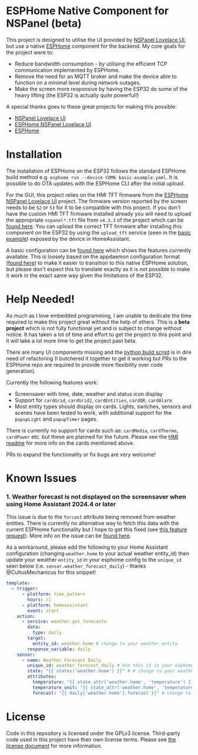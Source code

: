 # ESPHome Native Component for NSPanel (beta)

This project is designed to utilise the UI provided by [NSPanel Lovelace UI](https://github.com/joBr99/nspanel-lovelace-ui), but use a native [ESPHome](https://github.com/esphome/esphome) component for the backend. My core goals for the project were to:
- Reduce bandwidth consumption - by utilising the efficient TCP communication implemented by ESPHome.
- Remove the need for an MQTT broker and make the device able to function on a minimal level during network outages.
- Make the screen more responsive by having the ESP32 do some of the heavy lifting (the ESP32 is actually quite powerful!)

A special thanks goes to these great projects for making this possible:
- [NSPanel Lovelace UI](https://github.com/joBr99/nspanel-lovelace-ui)
- [ESPHome NSPanel Lovelace UI](https://github.com/sairon/esphome-nspanel-lovelace-ui)
- [ESPHome](https://github.com/esphome/esphome)

# Installation

The installation of ESPHome on the ESP32 follows the standard ESPHome build method e.g. `esphome run --device COM6 basic-example.yaml`. It is possible to do OTA updates with the ESPHome CLI after the initial upload.

For the GUI, this project relies on the HMI TFT firmware from the [ESPHome NSPanel Lovelace UI](https://github.com/sairon/esphome-nspanel-lovelace-ui) project. 
The firmware version reported by the screen needs to be `52` or `53` for it to be compatible with this project.
If you don't have the custom HMI TFT firmware installed already you will need to upload the appropriate `nspanel*.tft` file from `v4.3.3` of the project which can be [found here](https://github.com/joBr99/nspanel-lovelace-ui/tree/v4.3.3/HMI). You can upload the correct TFT firmware after installing this component on the ESP32 by using the `upload_tft` service (seen in the [basic example](basic-example.yaml#L139)) exposed by the device in HomeAssistant.

A basic configuration can be [found here](basic-example.yaml) which shows the features currently available. This is loosely based on the appdaemon configuration format ([found here](https://github.com/joBr99/nspanel-lovelace-ui/blob/v4.3.3/appdaemon/apps-simple.yaml)) to make it easier to transition to this native ESPHome solution, but please don't expect this to translate exactly as it is not possible to make it work in the exact same way given the limitations of the ESP32.

# Help Needed!

As much as I love embedded programming, I am unable to dedicate the time required to make this project great without the help of others.
This is a **beta project** which is not fully functional yet and is subject to change without notice. It has taken a lot of time and effort to get the project to this point and it will take a lot more time to get the project past beta.

There are many UI components missing and the [python build script](components/nspanel_lovelace/__init__.py) is in dire need of refactoring (I butchered it together to get it working but PRs to the ESPHome repo are required to provide more flexibility over code generation).

Currently the following features work:
- Screensaver with time, date, weather and status icon display
- Support for `cardGrid`, `cardGrid2`, `cardEntities`, `cardQR`, `cardAlarm`
- Most entity types should display on cards. Lights, switches, sensors and scenes have been tested to work, with additional support for the `popupLight` and `popupTimer` pages.

There is currently no support for cards such as: `cardMedia`, `cardThermo`, `cardPower` etc. but these are planned for the future.
Please see the [HMI readme](https://github.com/joBr99/nspanel-lovelace-ui/tree/main/HMI) for more info on the cards mentioned above.

PRs to expand the functionality or fix bugs are very welcome!

# Known Issues

### 1. Weather forecast is not displayed on the screensaver when using Home Assistant 2024.4 or later

This issue is due to the `forcast` attribute being removed from weather entities. There is currently no alternative way to fetch this data with the current ESPHome functionality but I hope to get this fixed (see [this feature request](https://github.com/esphome/feature-requests/issues/2703)).
More info on the issue can be [found here](https://github.com/olicooper/esphome-nspanel-lovelace-native/issues/8).

As a workaround, please add the following to your Home Assistant configuration (changing `weather.home` to your actual weather entity_id) then update your weather `entity_id` in your esphome config to the `unique_id` seen below (i.e. `sensor.weather_forecast_daily`) - thanks @CultusMechanicus for this snippet!
```yaml
template:
  - trigger:
      - platform: time_pattern
        hours: /1
      - platform: homeassistant
        event: start
    action:
      - service: weather.get_forecasts
        data:
          type: daily
        target:
          entity_id: weather.home # change to your weather entity
        response_variable: daily
    sensor:
      - name: Weather Forecast Daily
        unique_id: weather_forecast_daily # Use this id in your esphome config (screensaver -> weather -> entity_id)
        state: "{{ states('weather.home') }}" # # change to your weather entity in this line
        attributes:
          temperature: "{{ state_attr('weather.home', 'temperature') }}" # change to your weather entity
          temperature_unit: "{{ state_attr('weather.home', 'temperature_unit') }}" # change to your weather entity
          forecast: "{{ daily['weather.home'].forecast }}" # change to your weather entity
```

# License

Code in this repository is licensed under the GPLv3 license. Third-party code used in this project have their own license terms. Please see [the license document](LICENSE) for more information.